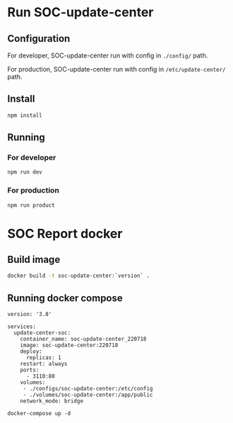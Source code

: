 # Run SOC-update-center
## Configuration
For developer, SOC-update-center run with config in `./config/` path.

For production, SOC-update-center run with config in `/etc/update-center/` path.

## Install
```bash
npm install
```

## Running
### For developer
```bash
npm run dev
```
### For production
```bash
npm run product
```

# SOC Report docker
## Build image
```bash
docker build -t soc-update-center:`version` .
```
## Running docker compose
```
version: '3.8'

services:
  update-center-soc:
    container_name: soc-update-center_220718
    image: soc-update-center:220718
    deploy:
      replicas: 1
    restart: always
    ports:
      - 3110:80
    volumes:
     - ./configs/soc-update-center:/etc/config
     - ./volumes/soc-update-center:/app/public
    network_mode: bridge
```
```
docker-compose up -d
```